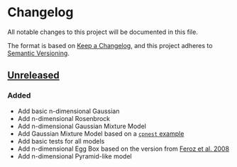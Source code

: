 # Changelog
All notable changes to this project will be documented in this file.

The format is based on [Keep a Changelog](https://keepachangelog.com/en/1.0.0/),
and this project adheres to [Semantic Versioning](https://semver.org/spec/v2.0.0.html).

## [Unreleased]

### Added 

* Add basic n-dimensional Gaussian
* Add n-dimensional Rosenbrock
* Add n-dimensional Gaussian Mixture Model
* Add Gaussian Mixture Model based on a [`cpnest` example](https://github.com/johnveitch/cpnest/blob/master/examples/gaussianmixture.py)
* Add basic tests for all models
* Add n-dimensional Egg Box based on the version from [Feroz et al. 2008](https://arxiv.org/abs/0809.3437)
* Add n-dimensional Pyramid-like model


[Unreleased]: https://github.com/mj-will/nessai-models/compare/v0.1.0...HEAD